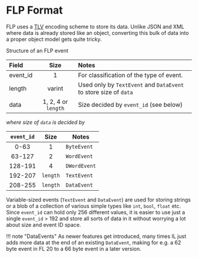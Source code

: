 # FLP Format

FLP uses a [TLV](https://en.wikipedia.org/wiki/Type%E2%80%93length%E2%80%93value) encoding scheme to store its data. Unlike JSON and XML where data is already stored like an object, converting this bulk of data into a proper object model gets quite tricky.

Structure of an FLP event

Field    | Size                | Notes
:------- | :-----------------: | :---------------------------------------------------------------
event_id | 1                   | For classification of the type of event.
length   | varint              | Used only by `TextEvent` and `DataEvent` to store size of `data`
data     | 1, 2, 4 or `length` | Size decided by `event_id` (see below)

*where size of `data` is decided by*

`event_id` | Size     | Notes
:--------: | :------: | ------------
0-63       | 1        | `ByteEvent`
63-127     | 2        | `WordEvent`
128-191    | 4        | `DWordEvent`
192-207    | `length` | `TextEvent`
208-255    | `length` | `DataEvent`

Variable-sized events (`TextEvent` and `DataEvent`) are used for storing strings or a blob of a collection of various simple types like `int`, `bool`, `float` etc. Since `event_id` can hold only 256 different values, it is easier to use just a single `event_id` > 192 and store all sorts of data in it without worrying a lot about size and event ID space.

!!! note "DataEvents"
    As newer features get introduced, many times IL just adds more data at the end of an existing `DataEvent`, making for e.g. a 62 byte event in FL 20 to a 66 byte event in a later version.
